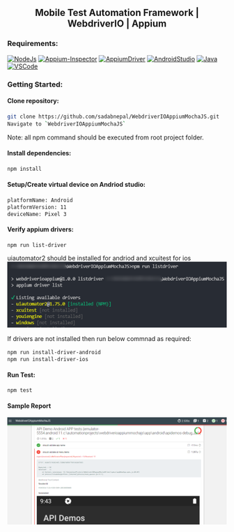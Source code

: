 <h2 align="center"> Mobile Test Automation Framework | WebdriverIO | Appium </h2>


### Requirements:
[![NodeJs](https://img.shields.io/badge/-NodeJS-%23339933?logo=npm)](https://nodejs.org/en/download/)
[![Appium-Inspector](https://img.shields.io/badge/-Appium%20Inspector-662d91?logo=appium&logoColor=black)](https://github.com/appium/appium-inspector/releases)
[![AppiumDriver](https://img.shields.io/badge/-Appium%20Driver-662d91?logo=Appium&logoColor=white)](https://appiumpro.com/editions/122-installing-appium-20-and-the-driver-and-plugins-cli)
[![AndroidStudio](https://img.shields.io/badge/-Android%20Studio-3DDC84?logo=android-studio&logoColor=white)](https://developer.android.com/studio)
[![Java](https://img.shields.io/badge/-JDK-%23007396?logo=java&logoColor=black&)](https://www.oracle.com/java/technologies/downloads/)
[![VSCode](https://img.shields.io/badge/-Visual%20Studio%20Code-%233178C6?logo=visual-studio-code)](https://code.visualstudio.com/download)

### Getting Started:

#### Clone repository:
```bash
git clone https://github.com/sadabnepal/WebdriverIOAppiumMochaJS.git
Navigate to `WebdriverIOAppiumMochaJS`
```
Note: all npm command should be executed from root project folder.

#### Install dependencies:
```bash
npm install
```

#### Setup/Create virtual device on Andriod studio:
```
platformName: Android
platformVersion: 11
deviceName: Pixel 3
```

#### Verify appium drivers:
```
npm run list-driver
```
uiautomator2 should be installed for andriod and xcuitest for ios<br/>
![appium_driver_list.png](sample/appium_driver_list.png)

If drivers are not installed then run below commnad as required:
```
npm run install-driver-android
npm run install-driver-ios
```

#### Run Test:
```
npm test
```

#### Sample Report
![report.png](sample/report.PNG)
